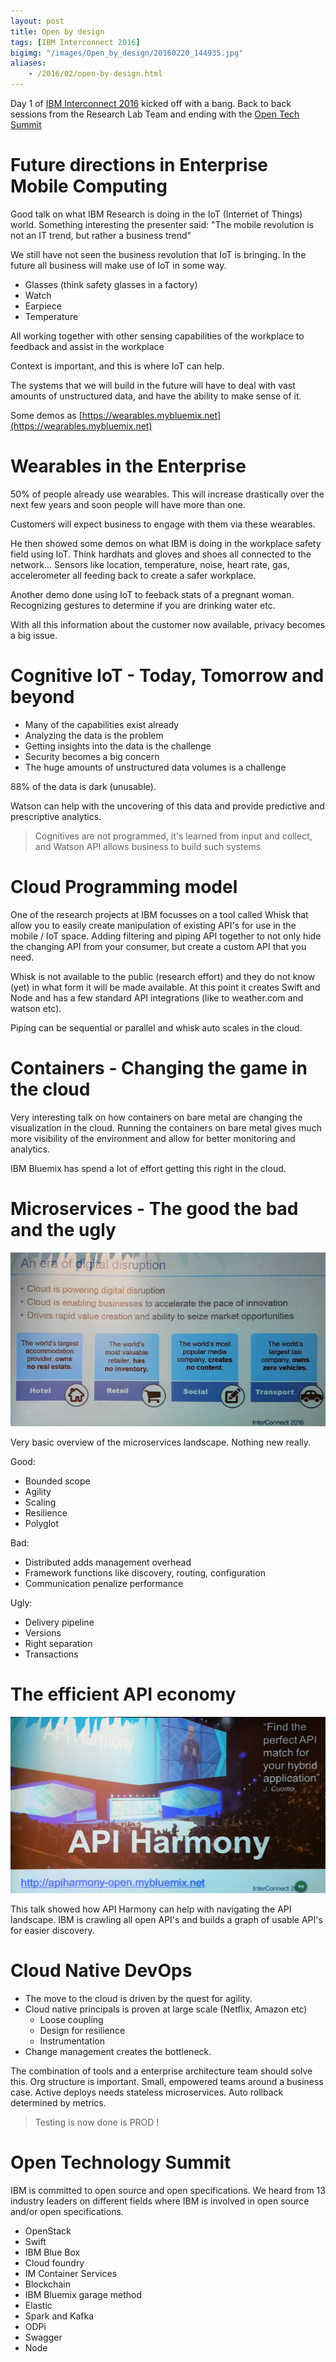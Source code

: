 ```yaml
---
layout: post
title: Open by design
tags: [IBM Interconnect 2016]
bigimg: "/images/Open_by_design/20160220_144935.jpg"
aliases:
    - /2016/02/open-by-design.html
---
```

Day 1 of [IBM Interconnect 2016](http://www.ibm.com/cloud-computing/us/en/interconnect/) kicked off with a bang. Back to back sessions from the Research Lab Team and ending with the [Open Tech Summit](http://www.ibm.com/cloud-computing/us/en/interconnect/agenda/schedule/specialevents/)

# Future directions in Enterprise Mobile Computing
Good talk on what IBM Research is doing in the IoT (Internet of Things) world. Something interesting the presenter said:
"The mobile revolution is not an IT trend, but rather a business trend"

We still have not seen the business revolution that IoT is bringing. In the future all business will make use of IoT in some way.

* Glasses (think safety glasses in a factory)
* Watch
* Earpiece
* Temperature

All working together  with other sensing capabilities of the workplace to feedback and assist in the workplace

Context is important, and this is where IoT can help.

The systems that we will build in the future will have to deal with vast amounts of unstructured data, and have the ability to make sense of it.

Some demos as [https://wearables.mybluemix.net](https://wearables.mybluemix.net)

# Wearables in the Enterprise
50% of people already use wearables. This will increase drastically over the next few years and soon people will have more than one.

Customers will expect business to engage with them via these wearables.

He then showed some demos on what IBM is doing in the workplace safety field using IoT. Think hardhats and gloves and shoes all connected to the network...
Sensors like location, temperature, noise, heart rate, gas, accelerometer all feeding back to create a safer workplace.

Another demo done using IoT to feeback stats of a pregnant woman. Recognizing gestures to determine if you are drinking water etc.

With all this information about the customer now available, privacy becomes a big issue.

# Cognitive IoT - Today, Tomorrow and beyond

* Many of the capabilities exist already
* Analyzing the data is the problem
* Getting insights into the data is the challenge
* Security becomes a big concern
* The huge amounts of unstructured data volumes is a challenge

88% of the data is dark (unusable).

Watson can help with the uncovering of this data and provide predictive and prescriptive analytics.

> Cognitives are not programmed, it's learned from input and collect, and Watson API allows business to build such systems

# Cloud Programming model

One of the research projects at IBM focusses on a tool called Whisk that allow you to easily create manipulation of existing API's for use in the mobile / IoT space. Adding filtering and piping API together to not only hide the changing API from your consumer, but create a custom API that you need.

Whisk is not available to the public (research effort) and they do not know (yet) in what form it will be made available. At this point it creates Swift and Node and has a few standard API integrations (like to weather.com and watson etc).

Piping can be sequential or parallel and whisk auto scales in the cloud.

# Containers - Changing the game in the cloud

Very interesting talk on how containers on bare metal are changing the visualization in the cloud. Running the containers on bare metal gives much more visibility of the environment and allow for better monitoring and analytics.

IBM Bluemix has spend a lot of effort getting this right in the cloud.

# Microservices - The good the bad and the ugly
![microservices](/images/Open_by_design/20160221_130722892.jpg)

Very basic overview of the microservices landscape. Nothing new really.

Good:

* Bounded scope
* Agility
* Scaling
* Resilience
* Polyglot

Bad:

* Distributed adds management overhead
* Framework functions like discovery, routing, configuration
* Communication penalize performance

Ugly:

* Delivery pipeline
* Versions
* Right separation
* Transactions

# The efficient API economy
![api](/images/Open_by_design/20160221_134804489.jpg)

This talk showed how API Harmony can help with navigating the API landscape. IBM is crawling all open API's and builds a graph of usable API's for easier discovery.

# Cloud Native DevOps

* The move to the cloud is driven by the quest for agility.
* Cloud native principals is proven at large scale (Netflix, Amazon etc)
  * Loose coupling
  * Design for resilience
  * Instrumentation
* Change management creates the bottleneck.

The combination of tools and a enterprise architecture team should solve this.
Org structure is important. Small, empowered teams around a business case.
Active deploys needs stateless microservices. Auto rollback determined by metrics.

> Testing is now done is PROD !

# Open Technology Summit

IBM is committed to open source and open specifications. We heard from 13 industry leaders on different fields where IBM is involved in open source and/or open specifications.

* OpenStack
* Swift
* IBM Blue Box
* Cloud foundry
* IM Container Services
* Blockchain
* IBM Bluemix garage method
* Elastic
* Spark and Kafka
* ODPi
* Swagger
* Node
